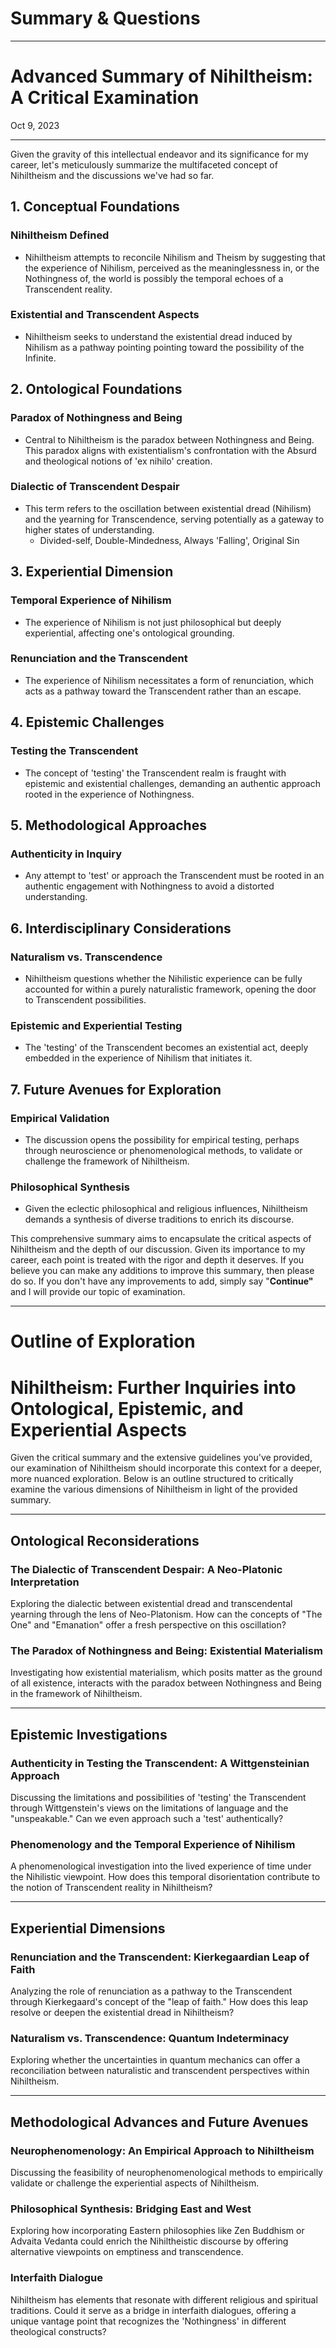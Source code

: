 # Summary & Questions

* * *

# Advanced Summary of Nihiltheism: A Critical Examination

Oct 9, 2023

* * *

Given the gravity of this intellectual endeavor and its significance for my career, let's meticulously summarize the multifaceted concept of Nihiltheism and the discussions we've had so far.  

## 1\. Conceptual Foundations

### Nihiltheism Defined

- Nihiltheism attempts to reconcile Nihilism and Theism by suggesting that the experience of Nihilism, perceived as the meaninglessness in, or the Nothingness of, the world is possibly the temporal echoes of a Transcendent reality.

### Existential and Transcendent Aspects

- Nihiltheism seeks to understand the existential dread induced by Nihilism as a pathway pointing pointing toward the possibility of the Infinite.

## 2\. Ontological Foundations

### Paradox of Nothingness and Being

- Central to Nihiltheism is the paradox between Nothingness and Being. This paradox aligns with existentialism's confrontation with the Absurd and theological notions of 'ex nihilo' creation.

### Dialectic of Transcendent Despair

- This term refers to the oscillation between existential dread (Nihilism) and the yearning for Transcendence, serving potentially as a gateway to higher states of understanding.
    - Divided-self, Double-Mindedness, Always 'Falling', Original Sin

## 3\. Experiential Dimension

### Temporal Experience of Nihilism

- The experience of Nihilism is not just philosophical but deeply experiential, affecting one's ontological grounding.

### Renunciation and the Transcendent

- The experience of Nihilism necessitates a form of renunciation, which acts as a pathway toward the Transcendent rather than an escape.

## 4\. Epistemic Challenges

### Testing the Transcendent

- The concept of 'testing' the Transcendent realm is fraught with epistemic and existential challenges, demanding an authentic approach rooted in the experience of Nothingness.

## 5\. Methodological Approaches

### Authenticity in Inquiry

- Any attempt to 'test' or approach the Transcendent must be rooted in an authentic engagement with Nothingness to avoid a distorted understanding.

## 6\. Interdisciplinary Considerations

### Naturalism vs. Transcendence

- Nihiltheism questions whether the Nihilistic experience can be fully accounted for within a purely naturalistic framework, opening the door to Transcendent possibilities.

### Epistemic and Experiential Testing

- The 'testing' of the Transcendent becomes an existential act, deeply embedded in the experience of Nihilism that initiates it.

## 7\. Future Avenues for Exploration

### Empirical Validation

- The discussion opens the possibility for empirical testing, perhaps through neuroscience or phenomenological methods, to validate or challenge the framework of Nihiltheism.

### Philosophical Synthesis

- Given the eclectic philosophical and religious influences, Nihiltheism demands a synthesis of diverse traditions to enrich its discourse.

This comprehensive summary aims to encapsulate the critical aspects of Nihiltheism and the depth of our discussion. Given its importance to my career, each point is treated with the rigor and depth it deserves. If you believe you can make any additions to improve this summary, then please do so. If you don't have any improvements to add, simply say "**Continue"** and I will provide our topic of examination.

* * *

# Outline of Exploration

# Nihiltheism: Further Inquiries into Ontological, Epistemic, and Experiential Aspects

Given the critical summary and the extensive guidelines you've provided, our examination of Nihiltheism should incorporate this context for a deeper, more nuanced exploration. Below is an outline structured to critically examine the various dimensions of Nihiltheism in light of the provided summary.

* * *

## Ontological Reconsiderations

### The Dialectic of Transcendent Despair: A Neo-Platonic Interpretation

Exploring the dialectic between existential dread and transcendental yearning through the lens of Neo-Platonism. How can the concepts of "The One" and "Emanation" offer a fresh perspective on this oscillation?

### The Paradox of Nothingness and Being: Existential Materialism

Investigating how existential materialism, which posits matter as the ground of all existence, interacts with the paradox between Nothingness and Being in the framework of Nihiltheism.

* * *

## Epistemic Investigations

### Authenticity in Testing the Transcendent: A Wittgensteinian Approach

Discussing the limitations and possibilities of 'testing' the Transcendent through Wittgenstein's views on the limitations of language and the "unspeakable." Can we even approach such a 'test' authentically?

### Phenomenology and the Temporal Experience of Nihilism

A phenomenological investigation into the lived experience of time under the Nihilistic viewpoint. How does this temporal disorientation contribute to the notion of Transcendent reality in Nihiltheism?

* * *

## Experiential Dimensions

### Renunciation and the Transcendent: Kierkegaardian Leap of Faith

Analyzing the role of renunciation as a pathway to the Transcendent through Kierkegaard's concept of the "leap of faith." How does this leap resolve or deepen the existential dread in Nihiltheism?

### Naturalism vs. Transcendence: Quantum Indeterminacy

Exploring whether the uncertainties in quantum mechanics can offer a reconciliation between naturalistic and transcendent perspectives within Nihiltheism.

* * *

## Methodological Advances and Future Avenues

### Neurophenomenology: An Empirical Approach to Nihiltheism

Discussing the feasibility of neurophenomenological methods to empirically validate or challenge the experiential aspects of Nihiltheism.

### Philosophical Synthesis: Bridging East and West

Exploring how incorporating Eastern philosophies like Zen Buddhism or Advaita Vedanta could enrich the Nihiltheistic discourse by offering alternative viewpoints on emptiness and transcendence.

### Interfaith Dialogue

Nihiltheism has elements that resonate with different religious and spiritual traditions. Could it serve as a bridge in interfaith dialogues, offering a unique vantage point that recognizes the 'Nothingness' in different theological constructs?